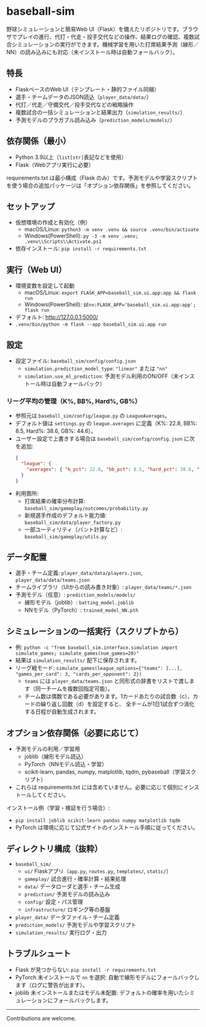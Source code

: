 # baseball-sim

野球シミュレーションと簡易Web UI（Flask）を備えたリポジトリです。ブラウザでプレイの進行、代打・代走・投手交代などの操作、結果ログの確認、複数試合シミュレーションの実行ができます。機械学習を用いた打席結果予測（線形／NN）の読み込みにも対応（未インストール時は自動フォールバック）。

## 特長
- FlaskベースのWeb UI（テンプレート・静的ファイル同梱）
- 選手・チームデータのJSON読込（`player_data/data/`）
- 代打／代走／守備交代／投手交代などの戦略操作
- 複数試合の一括シミュレーションと結果出力（`simulation_results/`）
- 予測モデルのプラガブル読み込み（`prediction_models/models/`）

## 依存関係（最小）
- Python 3.9以上（`list[str]`表記などを使用）
- Flask（Webアプリ実行に必要）

requirements.txt は最小構成（Flask のみ）です。予測モデルや学習スクリプトを使う場合の追加パッケージは「オプション依存関係」を参照してください。

## セットアップ
- 仮想環境の作成と有効化（例）
  - macOS/Linux: `python3 -m venv .venv && source .venv/bin/activate`
  - Windows(PowerShell): `py -3 -m venv .venv; .venv\\Scripts\\Activate.ps1`
- 依存インストール: `pip install -r requirements.txt`

## 実行（Web UI）
- 環境変数を設定して起動
  - macOS/Linux: `export FLASK_APP=baseball_sim.ui.app:app && flask run`
  - Windows(PowerShell): `$Env:FLASK_APP='baseball_sim.ui.app:app'; flask run`
- デフォルト: http://127.0.0.1:5000/
- `.venv/bin/python -m flask --app baseball_sim.ui.app run`

## 設定
- 設定ファイル: `baseball_sim/config/config.json`
  - `simulation.prediction_model_type`: `"linear"` または `"nn"`
  - `simulation.use_ml_prediction`: 予測モデル利用のON/OFF（未インストール時は自動フォールバック）

### リーグ平均の管理（K%, BB%, Hard%, GB%）
- 参照元は `baseball_sim/config/league.py` の `LeagueAverages`。
- デフォルト値は `settings.py` の `league.averages` に定義（K%: 22.8, BB%: 8.5, Hard%: 38.6, GB%: 44.6）。
- ユーザー設定で上書きする場合は `baseball_sim/config/config.json` に次を追加:
  ```json
  {
    "league": {
      "averages": { "k_pct": 22.8, "bb_pct": 8.5, "hard_pct": 38.6, "gb_pct": 44.6 }
    }
  }
  ```
- 利用箇所:
  - 打席結果の確率分布計算: `baseball_sim/gameplay/outcomes/probability.py`
  - 新規選手作成のデフォルト能力値: `baseball_sim/data/player_factory.py`
  - 一部ユーティリティ（バント計算など）: `baseball_sim/gameplay/utils.py`

## データ配置
- 選手・チーム定義: `player_data/data/players.json`, `player_data/data/teams.json`
- チームライブラリ（UIからの読み書き対象）: `player_data/teams/*.json`
- 予測モデル（任意）: `prediction_models/models/`
  - 線形モデル（joblib）: `batting_model.joblib`
  - NNモデル（PyTorch）: `trained_model_NN.pth`

## シミュレーションの一括実行（スクリプトから）
- 例: `python -c "from baseball_sim.interface.simulation import simulate_games; simulate_games(num_games=20)"`
- 結果は `simulation_results/` 配下に保存されます。
- リーグ戦モード: `simulate_games(league_options={"teams": [...], "games_per_card": 3, "cards_per_opponent": 2})`
  - `teams` には `player_data/teams.json` と同形式の辞書をリストで渡します（同一チームを複数回指定可能）。
  - チーム数は偶数である必要があります。1カードあたりの試合数（c）、カードの繰り返し回数（d）を設定すると、
    全チームが1日1試合ずつ消化する日程が自動生成されます。

## オプション依存関係（必要に応じて）
- 予測モデルの利用／学習用
  - joblib（線形モデル読込）
  - PyTorch（NNモデル読込・学習）
  - scikit-learn, pandas, numpy, matplotlib, tqdm, pybaseball（学習スクリプト）
- これらは requirements.txt には含めていません。必要に応じて個別にインストールしてください。

インストール例（学習・検証を行う場合）:
- `pip install joblib scikit-learn pandas numpy matplotlib tqdm`
- PyTorch は環境に応じて公式サイトのインストール手順に従ってください。

## ディレクトリ構成（抜粋）
- `baseball_sim/`
  - `ui/` Flaskアプリ（`app.py`, `routes.py`, `templates/`, `static/`）
  - `gameplay/` 試合進行・確率計算・結果処理
  - `data/` データローダと選手・チーム生成
  - `prediction/` 予測モデルの読み込み
  - `config/` 設定・パス管理
  - `infrastructure/` ロギング等の基盤
- `player_data/` データファイル・チーム定義
- `prediction_models/` 予測モデルや学習スクリプト
- `simulation_results/` 実行ログ・出力

## トラブルシュート
- Flask が見つからない: `pip install -r requirements.txt`
- PyTorch 未インストールで `nn` を選択: 自動で線形モデルにフォールバックします（ログに警告が出ます）。
- joblib 未インストールまたはモデル未配置: デフォルトの確率を用いたシミュレーションにフォールバックします。

---
Contributions are welcome.
